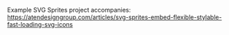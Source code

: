 Example SVG Sprites project accompanies: https://atendesigngroup.com/articles/svg-sprites-embed-flexible-stylable-fast-loading-svg-icons